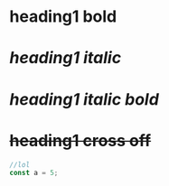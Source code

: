 # **heading1 bold**
# _heading1 italic_
# ***heading1 italic bold***
# ~~heading1 cross off~~ 

```javascript
//lol
const a = 5;
```


